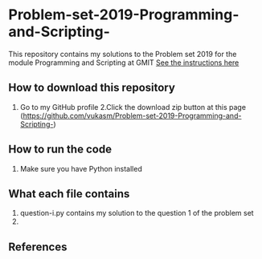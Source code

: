 # Problem-set-2019-Programming-and-Scripting-
This repository contains my solutions to the Problem set 2019 for the module Programming and Scripting at GMIT
[See the instructions here](https://github.com/ianmcloughlin/problems-pands-2019/blob/master/problems.pdf)

## How to  download this repository
1. Go to my GitHub profile 
2.Click the download zip button at this page (https://github.com/vukasm/Problem-set-2019-Programming-and-Scripting-)

## How to run the code
1. Make sure you have Python installed

## What each file contains
1. question-i.py contains my solution to the question 1 of the problem set
2.


## References
